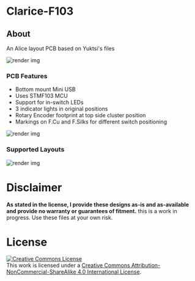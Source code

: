 # Clarice-F103

## About
An Alice layout PCB based on Yuktsi's files

![render img](https://github.com/audrentis/Clarice-F103/blob/main/Doc/Top_View.png)

### PCB Features
* Bottom mount Mini USB 
* Uses STMF103 MCU
* Support for in-switch LEDs 
* 3 indicator lights in original positions 
* Rotary Encoder footprint at top side cluster position
* Markings on F.Cu and F.Silks for different switch positioning 

![render img](https://github.com/audrentis/Clarice-F103/blob/main/Doc/Bottom_View.png)

### Supported Layouts
![render img](https://github.com/audrentis/Clarice-F103/blob/main/Doc/layout.png)

# Disclaimer
**As stated in the license, I provide these designs as-is and as-available and provide no warranty or guarantees of fitment.**
this is a work in progress. Use these files at your own risk.

# License 
<a rel="license" href="http://creativecommons.org/licenses/by-nc-sa/4.0/"><img alt="Creative Commons License" style="border-width:0" 
src="https://i.creativecommons.org/l/by-nc-sa/4.0/88x31.png" /></a><br />This work is licensed under a <a rel="license" 
href="http://creativecommons.org/licenses/by-nc-sa/4.0/">Creative Commons Attribution-NonCommercial-ShareAlike 4.0 International License</a>.
